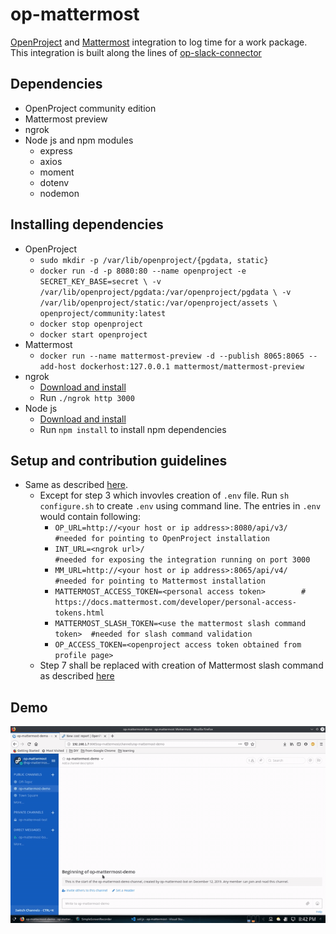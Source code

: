 # op-mattermost

[OpenProject](https://www.openproject.org/) and [Mattermost](https://mattermost.com/) integration to log time for a work package. This integration is built along the lines of [op-slack-connector](https://github.com/girish17/op-slack-connector)

## Dependencies

- OpenProject community edition
- Mattermost preview
- ngrok
- Node js and npm modules
  - express
  - axios
  - moment
  - dotenv
  - nodemon

## Installing dependencies

- OpenProject
  - `sudo mkdir -p /var/lib/openproject/{pgdata, static}`
  - `docker run -d -p 8080:80 --name openproject -e SECRET_KEY_BASE=secret \
     -v /var/lib/openproject/pgdata:/var/openproject/pgdata \
     -v /var/lib/openproject/static:/var/openproject/assets \
     openproject/community:latest`
  - `docker stop openproject`
  - `docker start openproject`
- Mattermost
  - `docker run --name mattermost-preview -d --publish 8065:8065 --add-host dockerhost:127.0.0.1 mattermost/mattermost-preview`
- ngrok
  - [Download and install](https://ngrok.com/download)
  - Run `./ngrok http 3000`
- Node js
  - [Download and install](https://nodejs.org/en/download/)
  - Run `npm install` to install npm dependencies

## Setup and contribution guidelines

- Same as described [here](https://github.com/girish17/op-slack-connector#setup-and-contribution-guidelines).
  - Except for step 3 which invovles creation of `.env` file. Run `sh configure.sh` to create `.env` using command line. The entries in `.env` would contain following:
    - `OP_URL=http://<your host or ip address>:8080/api/v3/    #needed for pointing to OpenProject installation`
    - `INT_URL=<ngrok url>/                                   #needed for exposing the integration running on port 3000`
    - `MM_URL=http://<your host or ip address>:8065/api/v4/    #needed for pointing to Mattermost installation`  
    - `MATTERMOST_ACCESS_TOKEN=<personal access token>        # https://docs.mattermost.com/developer/personal-access-tokens.html`
    - `MATTERMOST_SLASH_TOKEN=<use the mattermost slash command token>  #needed for slash command validation`
    - `OP_ACCESS_TOKEN=<openproject access token obtained from profile page>`
  - Step 7 shall be replaced with creation of Mattermost slash command as described [here](https://docs.mattermost.com/developer/slash-commands.html)

## Demo

![Demo](resource/op-mattermost-demo.gif)
